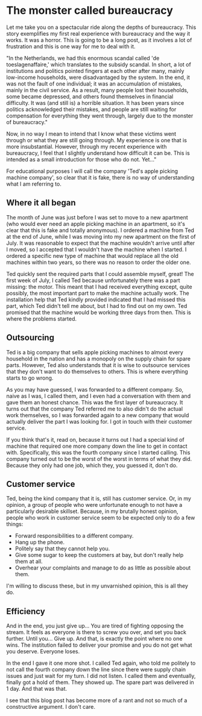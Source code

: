 # The monster called bureaucracy 

Let me take you on a spectacular ride along the depths of bureaucracy. This story exemplifies my first real experience with bureaucracy and the way it works. It was a  horror. This is going to be a long post, as it involves a lot of frustration and this is one way for me to deal with it. 

"In the Netherlands, we had this enormous scandal called 'de toeslagenaffaire,' which translates to the subsidy scandal. In short, a lot of institutions and politics pointed fingers at each other after many, mainly low-income households, were disadvantaged by the system. In the end, it was not the fault of one individual; it was an accumulation of mistakes, mainly in the civil service. As a result, many people lost their households, some became depressed, and others found themselves in financial difficulty. It was (and still is) a horrible situation. It has been years since politics acknowledged their mistakes, and people are still waiting for compensation for everything they went through, largely due to the monster of bureaucracy."

Now, in no way I mean to intend that I know what these victims went through or what they are still going through. My experience is one that is more insubstantial. However, through my recent experience with bureaucracy, I feel that I slightly understand how difficult it can be. This is intended as a small introduction for those who do not. Yet..."

For educational purposes I will call the company 'Ted's apple picking machine company', so clear that it is fake, there is no way of understanding what I am referring to. 

## Where it all began

The month of June was just before I was set to move to a new apartment (who would ever need an apple picking machine in an apartment, so it's clear that this is fake and totally anonymous). I ordered a machine from Ted at the end of June, while I was moving into my new apartment on the first of July. It was reasonable to expect that the machine wouldn't arrive until after I moved, so I accepted that I wouldn't have the machine when I started. I ordered a specific new type of machine that would replace all the old machines within two years, so there was no reason to order the older one.

Ted quickly sent the required parts that I could assemble myself, great! The first week of July, I called Ted because unfortunately there was a part missing: the motor. This meant that I had received everything except, quite possibly, the most important part to make the machine actually work. The installation help that Ted kindly provided indicated that I had missed this part, which Ted didn't tell me about, but I had to find out on my own. Ted promised that the machine would be working three days from then. This is where the problems started.

## Outsourcing

Ted is a big company that sells apple picking machines to almost every household in the nation and has a monopoly on the supply chain for spare parts. However, Ted also understands that it is wise to outsource services that they don't want to do themselves to others. This is where everything starts to go wrong.

As you may have guessed, I was forwarded to a different company. So, naive as I was, I called them, and I even had a conversation with them and gave them an honest chance. This was the first layer of bureaucracy. It turns out that the company Ted referred me to also didn't do the actual work themselves, so I was forwarded again to a new company that would actually deliver the part I was looking for. I got in touch with their customer service.

If you think that's it, read on, because it turns out I had a special kind of machine that required one more company down the line to get in contact with. Specifically, this was the fourth company since I started calling. This company turned out to be the worst of the worst in terms of what they did. Because they only had one job, which they, you guessed it, don't do.

## Customer service 

Ted, being the kind company that it is, still has customer service. Or, in my opinion, a group of people who were unfortunate enough to not have a particularly desirable skillset. Because, in my brutally honest opinion, people who work in customer service seem to be expected only to do a few things:

-   Forward responsibilities to a different company.
-   Hang up the phone.
-   Politely say that they cannot help you.
-   Give some sugar to keep the customers at bay, but don't really help them at all.
-   Overhear your complaints and manage to do as little as possible about them.

I'm willing to discuss these, but in my unvarnished opinion, this is all they do.

## Efficiency 

And in the end, you just give up... You are tired of fighting opposing the stream. It feels as everyone is there to screw you over, and set you back further. Until you... Give up. And that, is exactly the point where no one wins. The institution failed to deliver your promise and you do not get what you deserve. Everyone loses. 

In the end I gave it one more shot. I called Ted again, who told me politely to not call the fourth company down the line since there were supply chain issues and just wait for my turn. I did not listen. I called them and eventually, finally got a hold of them. They showed up. The spare part was delivered in 1 day. And that was that. 

I see that this blog post has become more of a rant and not so much of a constructive argument. I don't care. 
